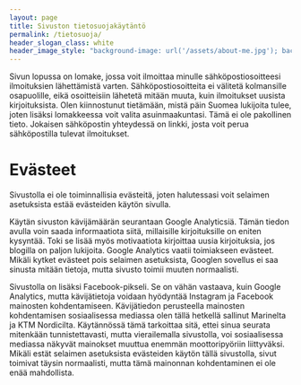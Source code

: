 ```yaml
---
layout: page
title: Sivuston tietosuojakäytäntö
permalink: /tietosuoja/
header_slogan_class: white
header_image_style: "background-image: url('/assets/about-me.jpg'); background-position: center bottom;"
---
```


Sivun lopussa on lomake, jossa voit ilmoittaa minulle 
sähköpostiosoitteesi ilmoituksien lähettämistä varten. 
Sähköpostiosoitteita ei välitetä kolmansille osapuolille, eikä 
osoitteisiin lähetetä mitään muuta, kuin ilmoitukset uusista 
kirjoituksista. Olen kiinnostunut tietämään, mistä päin Suomea lukijoita 
tulee, joten lisäksi lomakkeessa voit valita asuinmaakuntasi. Tämä ei 
ole pakollinen tieto. Jokaisen sähköpostin yhteydessä on linkki, josta 
voit perua sähköpostilla tulevat ilmoitukset.

# Evästeet

Sivustolla ei ole toiminnallisia evästeitä, joten halutessasi voit 
selaimen asetuksista estää evästeiden käytön sivulla.

Käytän sivuston kävijämäärän seurantaan Google Analyticsiä. Tämän tiedon 
avulla voin saada informaatiota siitä, millaisille kirjoituksille on 
eniten kysyntää. Toki se lisää myös motivaatiota kirjoittaa uusia 
kirjoituksia, jos blogilla on paljon lukijoita. Google Analytics vaatii 
toimiakseen evästeet. Mikäli kytket evästeet pois selaimen asetuksista, 
Googlen sovellus ei saa sinusta mitään tietoja, mutta sivusto toimii 
muuten normaalisti.

Sivustolla on lisäksi Facebook-pikseli. Se on vähän vastaava, kuin 
Google Analytics, mutta kävijätietoja voidaan hyödyntää Instagram ja 
Facebook mainosten kohdentamiseen. Kävijätiedon perusteella 
mainosten kohdentamisen sosiaalisessa mediassa olen tällä 
hetkellä sallinut Marinelta ja KTM Nordicilta. Käytännössä tämä 
tarkoittaa sitä, ettei sinua seurata mitenkään tunnistettavasti, mutta 
vierailemalla sivustolla, voi sosiaalisessa mediassa näkyvät mainokset 
muuttua enemmän moottoripyöriin liittyväksi. Mikäli estät selaimen 
asetuksista evästeiden käytön tällä sivustolla, sivut toimivat täysin 
normaalisti, mutta tämä mainonnan kohdentaminen ei ole enää mahdollista.
